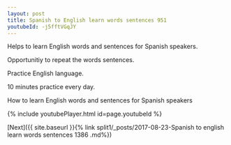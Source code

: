 ```yaml
---
layout: post
title: Spanish to English learn words sentences 951 
youtubeId: -j5fftVGqJY
---
```

 
 
Helps to learn English words and sentences for Spanish speakers.

Opportunitiy to repeat the words sentences. 

Practice English language. 
 
10 minutes practice every day. 
 
How to learn English words and sentences for Spanish speakers 
 
{% include youtubePlayer.html id=page.youtubeId %}
 
 
[Next]({{ site.baseurl }}{% link  split1/_posts/2017-08-23-Spanish to english learn words sentences 1386 .md%})
 
